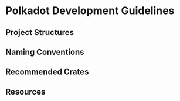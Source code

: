 # Polkadot Development Guidelines

## Project Structures

## Naming Conventions

## Recommended Crates

## Resources
